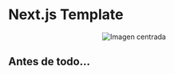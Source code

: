 # Next.js Template

<p align="center">
  <img src="https://cf-assets.www.cloudflare.com/slt3lc6tev37/1R7tFDDyArIbf6kPZk9oqo/8e43fd004ddd34b7ab7f089476323c9a/IMG_5890__1_.jpeg" alt="Imagen centrada">
</p>

## Antes de todo...
